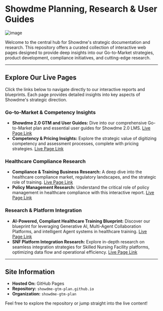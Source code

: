 # Showdme Planning, Research & User Guides

![image](https://github.com/user-attachments/assets/c5ef9612-9364-425b-98f6-5056e9a80ba1)


Welcome to the central hub for Showdme's strategic documentation and research. This repository offers a curated collection of interactive web pages designed to provide deep insights into our Go-to-Market strategies, product development, compliance initiatives, and cutting-edge research.

---

## Explore Our Live Pages

Click the links below to navigate directly to our interactive reports and blueprints. Each page provides detailed insights into key aspects of Showdme's strategic direction.

### Go-to-Market & Competency Insights

* **Showdme 2.0 GTM and User Guides:** Dive into our comprehensive Go-to-Market plan and essential user guides for Showdme 2.0 LMS. [Live Page Link](https://showdme-kbase.github.io/Showdme%20GTM%20Plan%20-%20Main%20Page.html)
* **Competency & Pricing Insights:** Explore the strategic value of digitizing competency and assessment processes, complete with pricing strategies. [Live Page Link](https://showdme-kbase.github.io/Comptency%20and%20Pricing%20Insights.html)

### Healthcare Compliance Research

* **Compliance & Training Business Research:** A deep dive into the healthcare compliance market, regulatory landscapes, and the strategic role of training. [Live Page Link](https://showdme-kbase.github.io/Compliance%20-%20Research%20v2%20-%20Copy.html)
* **Policy Management Research:** Understand the critical role of policy management in healthcare compliance with this interactive report. [Live Page Link](https://showdme-kbase.github.io/Policy%20Management%20Research.html)

### Research & Platform Integration

* **AI-Powered, Compliant Healthcare Training Blueprint:** Discover our blueprint for leveraging Generative AI, Multi-Agent Collaboration Platforms, and intelligent Agent systems in healthcare training. [Live Page Link](https://showdme-kbase.github.io/AI-Powered,%20Compliant%20Healthcare%20Training%20Blueprint.html)
* **SNF Platform Integration Research:** Explore in-depth research on seamless integration strategies for Skilled Nursing Facility platforms, optimizing data flow and operational efficiency. [Live Page Link](https://showdme-kbase.github.io/SNF%20Platform%20Integration%20Research.html)

---

## Site Information

* **Hosted On:** GitHub Pages
* **Repository:** `showdme-gtm-plan.github.io`
* **Organization:** `showdme-gtm-plan`

Feel free to explore the repository or jump straight into the live content!

